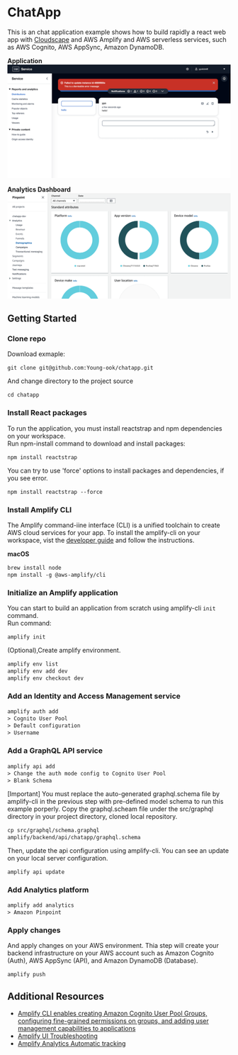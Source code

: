 # ChatApp
This is an chat application example shows how to build rapidly a react web app with [Cloudscape](https://cloudscape.design/) and AWS Amplify and AWS serverless services, such as AWS Cognito, AWS AppSync, Amazon DynamoDB.

**Application**\
![chatapp-cloudscape-amplify](res/chatapp-cloudscape-amplify.png)

**Analytics Dashboard**\
![aws-pp-client-platform](res/aws-pp-client-platform.png)

## Getting Started
### Clone repo
Download exmaple:
```
git clone git@github.com:Young-ook/chatapp.git
```
And change directory to the project source
```
cd chatapp
```

### Install React packages
To run the application, you must install reactstrap and npm dependencies on your workspace.\
Run npm-install command to download and install packages:
```
npm install reactstrap
```
You can try to use 'force' options to install packages and dependencies, if you see error.
```
npm install reactstrap --force
```

### Install Amplify CLI
The Amplify command-iine interface (CLI) is a unified toolchain to create AWS cloud services for your app. To install the amplify-cli on your workspace, vist the [developer guide](https://docs.amplify.aws/cli/start/install/) and follow the instructions.

**macOS**
```
brew install node
npm install -g @aws-amplify/cli
```

### Initialize an Amplify application
You can start to build an application from scratch using amplify-cli `init` command.\
Run command:
```
amplify init
```
(Optional),Create amplify environment.
```
amplify env list
amplify env add dev
amplify env checkout dev
```
### Add an Identity and Access Management service
```
amplify auth add
> Cognito User Pool
> Default configuration
> Username
```

### Add a GraphQL API service
```
amplify api add
> Change the auth mode config to Cognito User Pool
> Blank Schema
```
[Important] You must replace the auto-generated graphql.schema file by amplify-cli in the previous step with pre-defined model schema to run this example porperly.
Copy the graphql.scheam file under the src/graphql directory in your project directory, cloned local repository.
```
cp src/graphql/schema.graphql amplify/backend/api/chatapp/graphql.schema
```
Then, update the api configuration using amplify-cli. You can see an update on your local server configuration. 
```
amplify api update
```

### Add Analytics platform
```
amplify add analytics
> Amazon Pinpoint
```

### Apply changes
And apply changes on your AWS environment. Thia step will create your backend infrastructure on your AWS account such as Amazon Cognito (Auth), AWS AppSync (API), and Amazon DynamoDB (Database).
```
amplify push
```

## Additional Resources
- [Amplify CLI enables creating Amazon Cognito User Pool Groups, configuring fine-grained permissions on groups, and adding user management capabilities to applications](https://aws.amazon.com/ko/blogs/mobile/amplify-cli-enables-creating-amazon-cognito-user-pool-groups-configuring-fine-grained-permissions-on-groups-and-adding-user-management-capabilities-to-applications/)
- [Amplify UI Troubleshooting](https://ui.docs.amplify.aws/react/getting-started/troubleshooting)
- [Amplify Analytics Automatic tracking](https://docs.amplify.aws/lib/analytics/autotrack/q/platform/js/)
